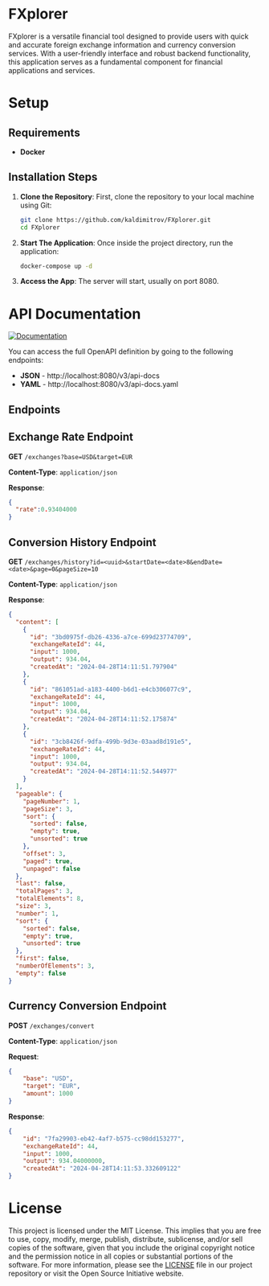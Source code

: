 # FXplorer

FXplorer is a versatile financial tool designed to provide users with quick and accurate foreign exchange information and currency conversion services. With a user-friendly interface and robust backend functionality, this application serves as a fundamental component for financial applications and services.

# Setup
## Requirements
 - **Docker**

## Installation Steps

1. **Clone the Repository**: First, clone the repository to your local machine using Git:

   ```bash
   git clone https://github.com/kaldimitrov/FXplorer.git
   cd FXplorer
   ```

2. **Start The Application**: Once inside the project directory, run the application:

   ```bash
   docker-compose up -d
   ```

3. **Access the App**: The server will start, usually on port 8080.

# API Documentation
[![Documentation](https://i.imgur.com/rdviwJh.jpeg)](https://i.imgur.com/rdviwJh.jpeg)

You can access the full OpenAPI definition by going to the following endpoints:
 - **JSON** - http://localhost:8080/v3/api-docs
 - **YAML** - http://localhost:8080/v3/api-docs.yaml

## Endpoints

## Exchange Rate Endpoint
**GET** `/exchanges?base=USD&target=EUR`

**Content-Type**: `application/json`

**Response**: 
```json
{
  "rate":0.93404000
}
```

## Conversion History Endpoint
**GET** `/exchanges/history?id=<uuid>&startDate=<date>8&endDate=<date>&page=0&pageSize=10`

**Content-Type**: `application/json`

**Response**: 
```json
{
  "content": [
    {
      "id": "3bd0975f-db26-4336-a7ce-699d23774709",
      "exchangeRateId": 44,
      "input": 1000,
      "output": 934.04,
      "createdAt": "2024-04-28T14:11:51.797904"
    },
    {
      "id": "861051ad-a183-4400-b6d1-e4cb306077c9",
      "exchangeRateId": 44,
      "input": 1000,
      "output": 934.04,
      "createdAt": "2024-04-28T14:11:52.175874"
    },
    {
      "id": "3cb8426f-9dfa-499b-9d3e-03aad8d191e5",
      "exchangeRateId": 44,
      "input": 1000,
      "output": 934.04,
      "createdAt": "2024-04-28T14:11:52.544977"
    }
  ],
  "pageable": {
    "pageNumber": 1,
    "pageSize": 3,
    "sort": {
      "sorted": false,
      "empty": true,
      "unsorted": true
    },
    "offset": 3,
    "paged": true,
    "unpaged": false
  },
  "last": false,
  "totalPages": 3,
  "totalElements": 8,
  "size": 3,
  "number": 1,
  "sort": {
    "sorted": false,
    "empty": true,
    "unsorted": true
  },
  "first": false,
  "numberOfElements": 3,
  "empty": false
}
```

## Currency Conversion Endpoint

**POST** `/exchanges/convert`

**Content-Type**: `application/json`

**Request**: 
```json
{
    "base": "USD",
    "target": "EUR",
    "amount": 1000
}
```

**Response**: 
```json
{
    "id": "7fa29903-eb42-4af7-b575-cc98dd153277",
    "exchangeRateId": 44,
    "input": 1000,
    "output": 934.04000000,
    "createdAt": "2024-04-28T14:11:53.332609122"
}
```

# License

This project is licensed under the MIT License. This implies that you are free to use, copy, modify, merge, publish, distribute, sublicense, and/or sell copies of the software, given that you include the original copyright notice and the permission notice in all copies or substantial portions of the software. For more information, please see the [LICENSE](LICENSE) file in our project repository or visit the Open Source Initiative website.
